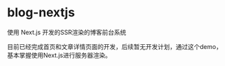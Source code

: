 # blog-nextjs
使用 Next.js 开发的SSR渲染的博客前台系统


目前已经完成首页和文章详情页面的开发，后续暂无开发计划，通过这个demo，基本掌握使用Next.js进行服务器渲染。
